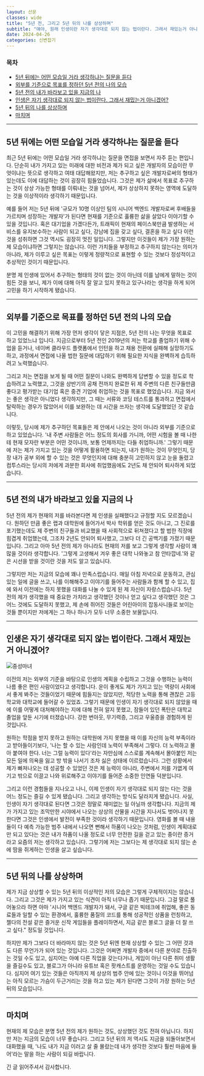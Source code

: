 ```yaml
---
layout: 산문
classes: wide
title: "5년 전, 그리고 5년 뒤의 나를 상상하며"
subtitle: "얘야, 원래 인생이란 자기 생각대로 되지 않는 법이란다. 그래서 재밌는거 아니겠어"
date: 2024-04-26
categories: 신변잡기
---
```


### 목차

- [5년 뒤에는 어떤 모습일 거라 생각하냐는 질문을 듣다](#5년-뒤에는-어떤-모습일-거라-생각하냐는-질문을-듣다)
- [외부를 기준으로 목표를 정하던 5년 전의 나의 모습](#외부를-기준으로-목표를-정하던-5년-전의-나의-모습)
- [5년 전의 내가 바라보고 있을 지금의 나](#5년-전의-내가-바라보고-있을-지금의-나)
- [인생은 자기 생각대로 되지 않는 법이란다. 그래서 재밌는거 아니겠어?](#인생은-자기-생각대로-되지-않는-법이란다-그래서-재밌는거-아니겠어)
- [5년 뒤의 나를 상상하며](#5년-뒤의-나를-상상하며)
- [마치며](#마치며)

---

## 5년 뒤에는 어떤 모습일 거라 생각하냐는 질문을 듣다

최근 5년 뒤에는 어떤 모습일 거라 생각하냐는 질문을 면접을 보면서 자주 듣는 편입니다. 단순히 내가 가지고 있는 미래에 대한 비전과 제가 되고 싶은 개발자의 모습이란 무엇이냐는 뜻으로 생각하고 여태 대답해왔지만, 저는 추구하고 싶은 개발자로써의 형태가 있는데도 이에 대답하는 것이 굉장히 힘들었습니다. 그것은 제가 삶에서 목표로 추구하는 것이 상상 가능한 형태를 이뤄내는 것을 넘어서, 제가 상상하지 못하는 영역에 도달하는 것을 이상적이라 생각하기 때문입니다.

예를 들어 저는 5년 뒤에 '규모가 10명 이상인 팀의 시니어 백엔드 개발자로써 후배들을 가르치며 성장하는 개발자'가 된다면 현재를 기준으로 훌륭한 삶을 살았다 이야기할 수 있을 것입니다. 혹은 대기업을 가겠다든가, 트래픽이 현재의 페이스북만큼 발생하는 서비스를 유지보수하는 사람이 되고 싶다, 강남에 집을 갖고 싶다, 결혼을 하고 싶다 이런 것을 성취하면 그것 역시도 굉장히 멋진 일입니다. 그렇지만 이것들이 제가 가장 원하는 제 모습이냐하면 그렇지는 않습니다. 이런 가치들을 부정하고 추구하지 않는다는 의미가 아니라, 제가 이루고 싶은 목표는 이렇게 정량적으로 표현할 수 있는 것보다 정성적이고 추상적인 것이기 때문입니다.

분명 제 인생에 있어서 추구하는 형태의 것이 없는 것이 아닌데 이를 남에게 말하는 것이 힘든 것을 보니, 제가 이에 대해 아직 잘 알고 있지 못하고 있구나라는 생각을 하게 되어 고민을 하기 시작하게 됐습니다.

---

## 외부를 기준으로 목표를 정하던 5년 전의 나의 모습

이 고민을 해결하기 위해 가장 먼저 생각이 닿은 지점은, 5년 전의 나는 무엇을 목표로 하고 있었느냐 입니다. 지금으로부터 5년 전인 2019년의 저는 학교를 졸업하기 위해 수업을 듣거나, 네이버 클라우드 플랫폼에서 인턴을 하고 채용 전환에 실패해 실망하기도 하고, 과정에서 면접에 나올 법한 질문에 대답하기 위해 필요한 지식을 완벽하게 습득하려고 노력했습니다.

그리고 저는 면접을 보게 될 때 어떤 질문이 나와도 완벽하게 답변할 수 있을 정도로 학습하려고 노력했고, 그것을 상반기의 공채 전까지 완료한 뒤 제 주변의 다른 친구들만큼 좋다고 평가받는 대기업 혹은 중견 기업에 취업하는 것을 목표로 했었습니다. 지금 와서는 좋은 생각은 아니었다 생각하지만, 그 때는 서류와 코딩 테스트를 통과하고 면접에서 탈락하는 경우가 많았어서 이를 보완하는 데 시간을 쓰자는 생각에 도달했었던 것 같습니다.

이렇듯, 당시에 제가 추구하던 목표들은 제 안에서 나오는 것이 아니라 외부를 기준으로 하고 있었습니다. '내 주변 사람들은 어느 정도의 회사를 가니까, 어떤 시험을 볼 때 나한테 현재 모자란 부분은 어떤 것이니까, 보통 언제까지는 다들 취업하니까.' 그렇기 때문에 저는 제가 가지고 있는 것을 어떻게 활용하면 되는지, 내가 원하는 것이 무엇인지, 당장 내가 공부 외에 할 수 있는 것은 무엇인지에 대해 충분히 고민하지 않고 눈을 돌렸고 컴투스라는 당시의 저에게 과분한 회사에 취업했음에도 2년도 채 안되어 퇴사하게 되었습니다.

---

## 5년 전의 내가 바라보고 있을 지금의 나

5년 전의 제가 현재의 저를 바라본다면 제 인생을 실패했다고 규정할 지도 모르겠습니다. 원하던 만큼 좋은 랩과 대학원에 들어가서 박사 학위를 얻은 것도 아니고, 그 진로를 포기했는데도 제 주변의 친구들과 비교했을 때 사회적으로 뒤쳐졌다고 할 법한 직장에 힘겹게 취업했는데, 그조차 2년도 안되어 퇴사했고, 그보다 더 긴 공백기를 가졌기 때문입니다. 그리고 아마 5년 전의 제가 아니라도 현재의 저를 보고 그렇게 생각할 사람이 꽤 많을 것이라 생각합니다. '그렇게 고생해서 겨우 좋은 대학 나와놓고 참 안타깝네.'와 같은 시선을 받을 것이란 것을 저도 알고 있습니다.

그렇지만 저는 지금의 모습에 꽤나 만족스럽습니다. 매일 아침 저녁으로 운동하고, 관심 있는 일에 글을 쓰고, 나를 이해해주고 이야기를 들어주는 사람들과 함께 할 수 있고, 집에 와서 이전에는 하지 못했을 대화를 나눌 수 있게 된 제 자신이 자랑스럽습니다. 5년 전의 제가 생각했을 때 중요한 가치라고 생각했던 것이나 얻고 싶다고 생각했던 것은 그 어느 것에도 도달하지 못했고, 제 손에 쥐어진 것들은 어린아이의 잡동사니들로 보이는 것들 뿐이지만 저에게는 그 하나 하나가 모두 너무 소중한 보물입니다.

---

## 인생은 자기 생각대로 되지 않는 법이란다. 그래서 재밌는거 아니겠어?

![중성마녀](/images/5년%20전,%20그리고%205년%20뒤의%20나에게/중성마녀.jpg)

이전의 저는 외부의 기준을 바탕으로 인생의 계획을 수립하고 그것을 수행하는 능력이 나름 좋은 편인 사람이었다고 생각합니다. 운이 좋게도 제가 가지고 있는 역량이 사회에서 좋게 봐주는 것들이었기 때문에 힘들지는 않았지만, 적당한 노력을 통해 괜찮은 고등학교와 대학교에 들어갈 수 있었죠. 그렇기 때문에 인생이 자기 생각대로 되지 않았을 때에 이를 어떻게 대처해야하는 지에 대해 전혀 알지 못했고, 잠들어 있던 폭탄은 대학교 졸업을 앞둔 시기에 터졌습니다. 강한 번아웃, 무기력증, 그리고 우울증을 경험하게 된 것입니다.

원하는 학점을 받지 못하고 원하는 대학원에 가지 못했을 때 이를 자신의 능력 부족이라고 받아들이기보다, '나는 할 수 있는 사람인데 노력이 부족해서 그렇다. 더 노력하고 몰아 붙여야 한다. 너는 그럴 능력이 있다'라는 자만심에 스스로를 계속해서 몰아붙인 저는 모든 일에 의욕을 잃고 방 밖을 나서기 조차 싫은 상태에 이르렀습니다. 그런 상황에서 제가 빠져나오는 데 성공할 수 있었던 것은 제 능력이 아니라, 주변에서 저를 가엾게 여기고 밖으로 이끌고 나와 위로해주고 이야기를 들어준 소중한 인연들 덕분입니다.

그리고 이런 경험들을 지나오고 나니, 이제 인생이 자기 생각대로 되지 않는 다는 것을 어느 정도는 즐길 수 있게 됐습니다. 그리고 생각하는 방식도 달라지게 됐습니다. 사실, 인생이 자기 생각대로 된다면 그것은 정말로 재미없는 일 아닐까 생각합니다. 지금의 제가 가지고 있는 조막만한 시야에서 나오는 상상의 산물을 시간을 지나서도 벗어나지 못한다면 그것은 인생에서 발전이 부족한 것이라 생각하기 때문입니다. 영화를 볼 때 내용들이 다 예측 가능한 범주 내에서 나오면 뻔해서 하품이 나오는 것처럼, 인생이 계획대로만 되고 있다는 것은 내가 하품이 나올 정도로 너무 안전한 길을 걷고 있는 중이란 증거라고 요즘의 저는 생각하고 있습니다. 그렇기에 저는 그보다는 제 생각대로 되지 않는 손에 땀을 쥐게하는 인생을 살고 싶습니다.

---

## 5년 뒤의 나를 상상하며

제가 지금 상상할 수 있는 5년 뒤의 이상적인 저의 모습은 그렇게 구체적이지는 않습니다. 그리고 그것은 제가 가지고 있는 식견이 아직 너무나 좁기 때문입니다. 그걸 말로 풀어놓으라 하면 아마 '시니어 백엔드 개발자가 돼서, 구글 같은 빅테크에 취업해, 좋은 동료들과 일할 수 있는 환경에서, 훌륭한 품질의 코드를 통해 성공적인 상품을 런칭하고, 젤다의 전설 같은 즐거운 신작 게임들을 플레이하면서, 지금 같은 블로그 글을 더 잘 쓰고 싶다." 정도일 것입니다.

하지만 제가 그보다 더 바라마지 않는 것은 5년 뒤엔 현재 상상할 수 있는 그 어떤 것과도 다른 무언가가 되어 있는 것입니다. 그것은 어쩌면 개발자 중에서 다른 분야로 진출하는 것일 수도 있고, 심지어는 아예 다른 직업을 갖는다거나, 게임이 아닌 다른 취미 생활을 즐길수도 있고, 블로그가 아니라 유튜브 혹은 팟캐스트를 운영하는 것일 수도 있습니다. 심지어 여기 있는 것들은 아직까지 제 상상의 범주 안에 있는 것이니 이것을 뛰어넘는 아직 모르는 가슴이 두근거리는 것을 하고 있는 제가 된다면 그것이 가장 원하는 5년 뒤의 모습입니다.

---

## 마치며

현재의 제 모습은 분명 5년 전의 제가 원하는 것도, 상상했던 것도 전혀 아닙니다. 하지만 저는 지금의 모습이 너무 좋습니다. 그리고 5년 뒤의 저 역시도 지금을 되돌아보면서 대화했을 때, '나도 내가 지금 이러고 살 줄 몰랐는데 내가 생각한 것보다 훨씬 마음에 들어'라는 말을 하는 사람이 되길 바랍니다.

긴 글 읽어주셔서 감사합니다.
